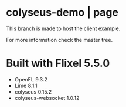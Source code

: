# colyseus-demo | page

This branch is made to host the client example.

For more information check the master tree.

# Built with Flixel 5.5.0

- OpenFL 9.3.2
- Lime 8.1.1
- colyseus 0.15.2
- colyseus-websocket 1.0.12